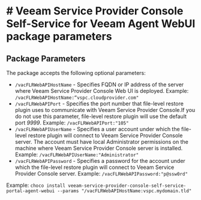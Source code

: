 # # Veeam Service Provider Console Self-Service for Veeam Agent WebUI package parameters

## Package Parameters

The package accepts the following optional parameters:

* `/vacFLRWebAPIHostName` - Specifies FQDN or IP address of the server where Veeam Service Provider Console Web UI is deployed. Example: `/vacFLRWebAPIHostName:“vspc.cloudprovider.com"`
* `/vacFLRWebAPIPort` - Specifies the port number that file-level restore plugin uses to communicate with Veeam Service Provider Console.If you do not use this parameter, file-level restore plugin will use the default port _9999_. Example: `/vacFLRWebAPIPort:"105"`
* `/vacFLRWebAPIUserName` - Specifies a user account under which the file-level restore plugin will connect to Veeam Service Provider Console server. The account must have local Administrator permissions on the machine where Veeam Service Provider Console server is installed. Example: `/vacFLRWebAPIUserName:"Administrator"`
* `/vacFLRWebAPIPassword` - Specifies a password for the account under which the file-level restore plugin will connect to Veeam Service Provider Console server. Example: `/vacFLRWebAPIPassword:"p@ssw0rd"`

Example: `choco install veeam-service-provider-console-self-service-portal-agent-webui --params "/vacFLRWebAPIHostName:vspc.mydomain.tld"`
